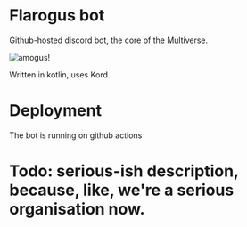 # Flarogus bot
Github-hosted discord bot, the core of the Multiverse.

![amogus!](https://cdn.discordapp.com/attachments/732665247302942730/940852980712898591/flarsus.png)

Written in kotlin, uses Kord.

# Deployment
The bot is running on github actions 

#
# Todo: serious-ish description, because, like, we're a serious organisation now.

